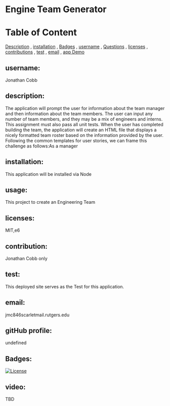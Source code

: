 # Engine Team Generator
  
# Table of Content

[Description](#Description)
    ,
[installation](#installation)
    ,
[Badges](#Badges)
    ,
[username](#username)
    ,
[Questions](#Questions)
    ,
[licenses](#licenses)
    ,
[contributions](#contributions)
    ,
[test](#test)
    ,
[email](#email)
    ,
[app Demo](#video)
      
  
 ## username:
 Jonathan Cobb
  
    
  ## description:
  The application will prompt the user for information about the team manager and then information about the team members. The user can input any number of team members, and they may be a mix of engineers and interns. This assignment must also pass all unit tests. When the user has completed building the team, the application will create an HTML file that displays a nicely formatted team roster based on the information provided by the user. Following the common templates for user stories, we can frame this challenge as follows:As a manager
  
      
  ## installation:
  This application will be installed via Node

  
## usage:
This project to create an Engineering Team

    
## licenses:
MIT,e6

    
## contribution:
Jonathan Cobb only

    
## test:
This deployed site serves as the Test for this application.

    
## email:
jmc846scarletmail.rutgers.edu

## gitHub profile:
undefined

## Badges:
[![License](https://poser.pugx.org/ali-irawan/xtra/license.svg)](https://poser.pugx.org/ali-irawan/xtra/license.svg)
    
## video:
TBD

